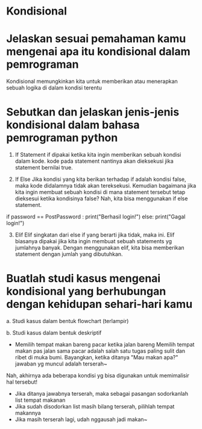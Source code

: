 # Kondisional

# Jelaskan sesuai pemahaman kamu mengenai apa itu kondisional dalam pemrograman
Kondisional memungkinkan kita untuk memberikan atau menerapkan sebuah logika di dalam kondisi terentu

# Sebutkan dan jelaskan jenis-jenis kondisional dalam bahasa pemrograman python

1. If
Statement if dipakai ketika kita ingin memberikan sebuah kondisi dalam kode. kode pada statement nantinya akan dieksekusi jika statement bernilai true.

2. If Else
Jika kondisi yang kita berikan terhadap if adalah kondisi false, maka kode didalamnya tidak akan tereksekusi. Kemudian bagaimana jika kita ingin membuat sebuah kondisi di mana statement tersebut tetap dieksesui ketika kondisinya false? Nah, kita bisa menggunakan if else statement.

if password == PostPassword : 
print("Berhasil login!")
else:
print("Gagal login!")

3. Elif
Elif singkatan dari else if yang berarti jika tidak, maka ini.  Elif biasanya dipakai jika kita ingin membuat sebuah statements yg jumlahnya banyak. Dengan menggunakan elif, kita bisa memberikan statement dengan jumlah yang dibutuhkan.

# Buatlah studi kasus mengenai kondisional yang berhubungan dengan kehidupan sehari-hari kamu
a. Studi kasus dalam bentuk flowchart (terlampir)

b. Studi kasus dalam bentuk deskriptif
- Memilih tempat makan bareng pacar ketika jalan bareng
Memilih tempat makan pas jalan sama pacar adalah salah satu tugas paling sulit dan ribet di muka bumi. Bayangkan, ketika ditanya "Mau makan apa?" jawaban yg muncul adalah terserah~

Nah, akhirnya ada beberapa kondisi yg bisa digunakan untuk memimalisir hal tersebut!
- Jika ditanya jawabnya terserah, maka sebagai pasangan sodorkanlah list tempat makanan
- Jika sudah disodorkan list masih bilang terserah, pilihlah tempat makannya
- Jika masih terserah lagi, udah nggausah jadi makan~
